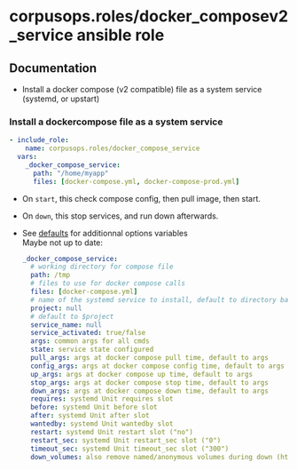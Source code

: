 # corpusops.roles/docker_composev2_service ansible role

## Documentation

- Install a docker compose (v2 compatible) file as a system service (systemd, or upstart)

### Install a dockercompose file as a system service
```yaml
- include_role:
    name: corpusops.roles/docker_compose_service
  vars:
    _docker_compose_service:
      path: "/home/myapp"
      files: [docker-compose.yml, docker-compose-prod.yml]
```

- On ``start``, this check compose config, then pull image, then start.
- On ``down``, this stop services, and run down afterwards.

- See [defaults](./defaults/main.yml) for additionnal options variables<br/>
  Maybe not up to date:

    ```yaml
    _docker_compose_service:
      # working directory for compose file
      path: /tmp
      # files to use for docker compose calls
      files: [docker-compose.yml]
      # name of the systemd service to install, default to directory basename
      project: null
      # default to $project
      service_name: null
      service_activated: true/false
      args: common args for all cmds
      state: service state configured
      pull_args: args at docker compose pull time, default to args
      config_args: args at docker compose config time, default to args
      up_args: args at docker compose up time, default to args
      stop_args: args at docker compose stop time, default to args
      down_args: args at docker compose down time, default to args
      requires: systemd Unit requires slot
      before: systemd Unit before slot
      after: systemd Unit after slot
      wantedby: systemd Unit wantedby slot
      restart: systemd Unit restart slot ("no")
      restart_sec: systemd Unit restart_sec slot ("0")
      timeout_sec: systemd Unit timeout_sec slot ("300")
      down_volumes: also remove named/anonymous volumes during down (https://docs.docker.com/compose/reference/down/ (false))
    ```
